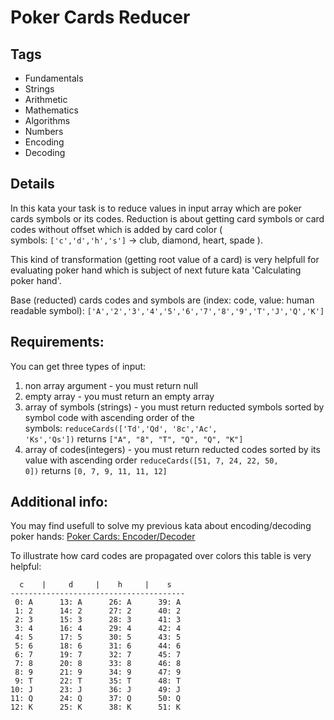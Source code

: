 # Poker Cards Reducer

## Tags

- Fundamentals
- Strings
- Arithmetic
- Mathematics
- Algorithms
- Numbers
- Encoding
- Decoding

## Details

In this kata your task is to reduce values in input array which are poker cards symbols or its codes. Reduction is about getting card symbols or card codes without offset which is added by card color ( symbols: `['c','d','h','s']` -> club, diamond, heart, spade ).

This kind of transformation (getting root value of a card) is very helpfull for evaluating poker hand which is subject of next future kata 'Calculating poker hand'.

Base (reducted) cards codes and symbols are (index: code, value: human readable symbol): `['A','2','3','4','5','6','7','8','9','T','J','Q','K']`

## Requirements:

You can get three types of input:

1. non array argument - you must return null
2. empty array - you must return an empty array
3. array of symbols (strings) - you must return reducted symbols sorted by symbol code with ascending order of the symbols: `reduceCards(['Td','Qd', '8c','Ac', 'Ks','Qs'])` returns `["A", "8", "T", "Q", "Q", "K"]`
4. array of codes(integers) - you must return reducted codes sorted by its value with ascending order `reduceCards([51, 7, 24, 22, 50, 0])` returns `[0, 7, 9, 11, 11, 12]`

## Additional info:

You may find usefull to solve my previous kata about encoding/decoding poker hands: [Poker Cards: Encoder/Decoder](https://www.notion.so/Poker-Cards-Encoder-Decoder-115c86f1d0384c0faa4f6f77038313bf)

To illustrate how card codes are propagated over colors this table is very helpful:

```
  c    |     d     |    h     |    s
---------------------------------------
 0: A      13: A      26: A      39: A
 1: 2      14: 2      27: 2      40: 2
 2: 3      15: 3      28: 3      41: 3
 3: 4      16: 4      29: 4      42: 4
 4: 5      17: 5      30: 5      43: 5
 5: 6      18: 6      31: 6      44: 6
 6: 7      19: 7      32: 7      45: 7
 7: 8      20: 8      33: 8      46: 8
 8: 9      21: 9      34: 9      47: 9
 9: T      22: T      35: T      48: T
10: J      23: J      36: J      49: J
11: Q      24: Q      37: Q      50: Q
12: K      25: K      38: K      51: K
```
